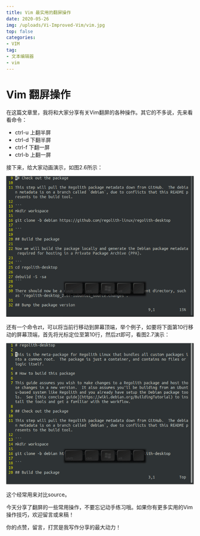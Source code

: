 ```yaml
---
title: Vim 最实用的翻屏操作
date: 2020-05-26
img: /uploads/Vi-Improved-Vim/vim.jpg
top: false
categories:
- VIM
tag: 
- 文本编辑器
- vim
---
```

# Vim 翻屏操作

在这篇文章里，我将和大家分享有关Vim翻屏的各种操作。其它的不多说，先来看看命令：

- ctrl-u 上翻半屏
- ctrl-d 下翻半屏
- ctrl-f 下翻一屏
- ctrl-b 上翻一屏

接下来，给大家动画演示，如图2.6所示：

![图2.6 翻屏操作](/uploads/Vi-Improved-Vim/chpt02/2.6.gif)

还有一个命令zt，可以将当前行移动到屏幕顶端，举个例子，如要将下面第10行移动的屏幕顶端，首先将光标定位至第10行，然后zt即可，看图2.7演示：

![图2.7 将当前行移动到屏幕顶端](/uploads/Vi-Improved-Vim/chpt02/2.7.gif)

这个经常用来对比source。

今天分享了翻屏的一些常用操作，不要忘记动手练习哦。如果你有更多实用的Vim操作技巧，欢迎留言或来稿！

你的点赞，留言，打赏是我写作分享的最大动力！
